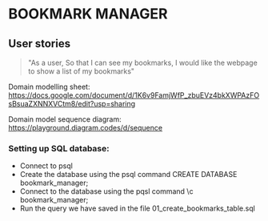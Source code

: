 # BOOKMARK MANAGER

## User stories


> "As a user,
> So that I can see my bookmarks,
> I would like the webpage to show a list of my bookmarks"

Domain modelling sheet:
https://docs.google.com/document/d/1K6v9FamjWfP_zbuEVz4bkXWPAzFOsBsuaZXNNXVCtm8/edit?usp=sharing

Domain model sequence diagram:
https://playground.diagram.codes/d/sequence


### Setting up SQL database:
* Connect to psql
* Create the database using the psql command CREATE DATABASE bookmark_manager;
* Connect to the database using the pqsl command \c bookmark_manager;
* Run the query we have saved in the file 01_create_bookmarks_table.sql
